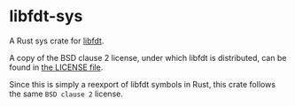 # libfdt-sys

A Rust sys crate for [libfdt](https://github.com/dgibson/dtc.git).

A copy of the BSD clause 2 license, under which libfdt is distributed, can be found in [the LICENSE file](LICENSE).

Since this is simply a reexport of libfdt symbols in Rust, this crate follows the same `BSD clause 2` license.
